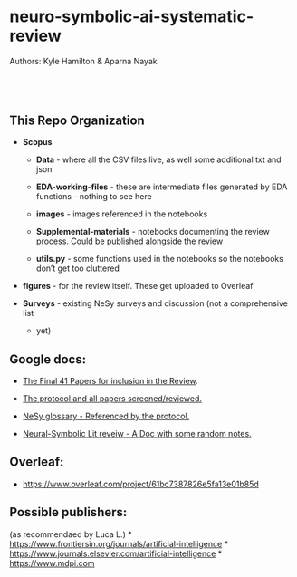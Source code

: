 neuro-symbolic-ai-systematic-review
===================================

Authors: Kyle Hamilton & Aparna Nayak

 
-

This Repo Organization
----------------------

-   **Scopus**

    -   **Data** - where all the CSV files live, as well some additional txt and
        json

    -   **EDA-working-files** - these are intermediate files generated by EDA
        functions - nothing to see here

    -   **images** - images referenced in the notebooks

    -   **Supplemental-materials** - notebooks documenting the review process.
        Could be published alongside the review

    -   **utils.py** - some functions used in the notebooks so the notebooks
        don’t get too cluttered

-   **figures** - for the review itself. These get uploaded to Overleaf

-   **Surveys** - existing NeSy surveys and discussion (not a comprehensive list
    - yet)

Google docs:
------------

-   [The Final 41 Papers for inclusion in the
    Review](https://docs.google.com/spreadsheets/d/1TY3cgr422oJrLIwWZWxeFae9B0yaofpthFsxMPyIrUs/edit#gid=1461992981).

-   [The protocol and all papers
    screened/reviewed.](https://docs.google.com/spreadsheets/d/1mMiZ5twurucBnW_EScDh9GT5-io9Q7XlKVY_nIOH6rA/edit#gid=1747218129)

-   [NeSy glossary - Referenced by the
    protocol.](https://docs.google.com/spreadsheets/d/1VzW2_ytt7A-f4IG0iVJdowr2s-9A7oQmYTkCghmcWk0/edit#gid=0)

-   [Neural-Symbolic Lit reveiw - A Doc with some random
    notes.](https://docs.google.com/document/d/1JtQiJ14oS--3bqsiD1SDfQqnVQgr6_mRK2aFNG01bis/edit#heading=h.akl3ltvcromx)

Overleaf:
---------

-   <https://www.overleaf.com/project/61bc7387826e5fa13e01b85d>

Possible publishers:
--------------------

(as recommendaed by Luca L.) \*
https://www.frontiersin.org/journals/artificial-intelligence \*
https://www.journals.elsevier.com/artificial-intelligence \*
https://www.mdpi.com
